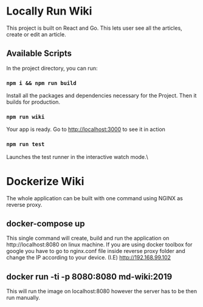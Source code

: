 # Locally Run Wiki 

This project is built on React and Go. This lets user see all the articles, create or edit an article.

## Available Scripts

In the project directory, you can run:

### `npm i && npm run build`

Install all the packages and dependencies necessary for the Project.
Then it builds for production.

### `npm run wiki`

Your app is ready. Go to
[http://localhost:3000](http://localhost:3000) to see it in action

### `npm run test`

Launches the test runner in the interactive watch mode.\

# Dockerize Wiki
The whole application can be built with one command using NGINX as reverse proxy.

## docker-compose up
This single command will create, build and run the application on http://localhost:8080 on linux machine. 
If you are using docker toolbox for google you have to go to nginx.conf file inside reverse proxy folder and change the IP according to your device. (I.E) http://192.168.99.102


## docker run -ti -p 8080:8080 md-wiki:2019
This will run the image on localhost:8080 however the server has to be then run manually.
